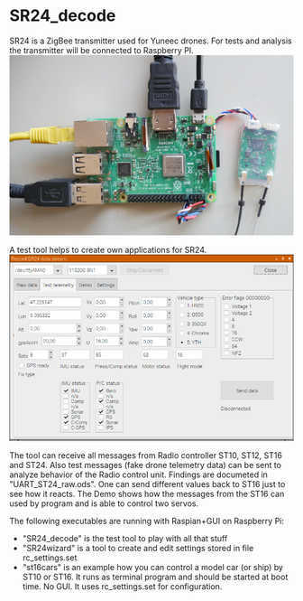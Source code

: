 # SR24_decode
SR24 is a ZigBee transmitter used for Yuneec drones. 
For tests and analysis the transmitter will be connected to Raspberry PI.
![Test setup](Raspi5.JPG)

A test tool helps to create own applications for SR24.
![Screenshot test tool](raspi3.png)

The tool can receive all messages from Radio controller ST10, ST12, ST16 and ST24. Also test messages (fake drone telemetry data) can be sent to analyze behavior of the Radio control unit. Findings are documeted in "UART_ST24_raw.ods".
One can send different values back to ST16 just to see how it reacts. The Demo shows how the messages from the ST16 can used by program and is able to control two servos.

The following executables are running with Raspian+GUI on Raspberry Pi:
 - "SR24_decode" is the test tool to play with all that stuff
 - "SR24wizard" is a tool to create and edit settings stored in file rc_settings.set
 - "st16cars" is an example how you can control a model car (or ship) by ST10 or ST16. It runs as terminal program and should be started at boot time. No GUI. It uses rc_settings.set for configuration.
